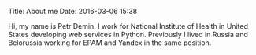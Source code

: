 Title: About me
Date: 2016-03-06 15:38

Hi, my name is Petr Demin. I work for National Institute of Health in United States developing web services in Python.
Previously I lived in Russia and Belorussia working for EPAM and Yandex in the same position.
